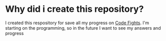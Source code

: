# Why did i create this repository?
 I created this respository for save all my progress on [Code Fights](https://codesignal.com/). I'm starting on the programming, so in the future I want to see my answers and progress
